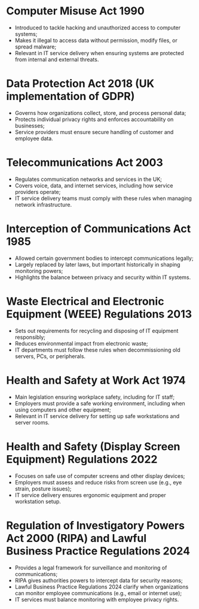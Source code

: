 # Computer Misuse Act 1990
- Introduced to tackle hacking and unauthorized access to computer systems;
- Makes it illegal to access data without permission, modify files, or spread malware;
- Relevant in IT service delivery when ensuring systems are protected from internal and external threats.
# Data Protection Act 2018 (UK implementation of GDPR)
- Governs how organizations collect, store, and process personal data;
- Protects individual privacy rights and enforces accountability on businesses;
- Service providers must ensure secure handling of customer and employee data.
# Telecommunications Act 2003
- Regulates communication networks and services in the UK;
- Covers voice, data, and internet services, including how service providers operate;
- IT service delivery teams must comply with these rules when managing network infrastructure.
# Interception of Communications Act 1985
- Allowed certain government bodies to intercept communications legally;
- Largely replaced by later laws, but important historically in shaping monitoring powers;
- Highlights the balance between privacy and security within IT systems.
# Waste Electrical and Electronic Equipment (WEEE) Regulations 2013
- Sets out requirements for recycling and disposing of IT equipment responsibly;
- Reduces environmental impact from electronic waste;
- IT departments must follow these rules when decommissioning old servers, PCs, or peripherals.
# Health and Safety at Work Act 1974
- Main legislation ensuring workplace safety, including for IT staff;
- Employers must provide a safe working environment, including when using computers and other equipment;
- Relevant in IT service delivery for setting up safe workstations and server rooms.
# Health and Safety (Display Screen Equipment) Regulations 2022
- Focuses on safe use of computer screens and other display devices;
- Employers must assess and reduce risks from screen use (e.g., eye strain, posture issues);
- IT service delivery ensures ergonomic equipment and proper workstation setup.
# Regulation of Investigatory Powers Act 2000 (RIPA) and Lawful Business Practice Regulations 2024
- Provides a legal framework for surveillance and monitoring of communications;
- RIPA gives authorities powers to intercept data for security reasons;
- Lawful Business Practice Regulations 2024 clarify when organizations can monitor employee communications (e.g., email or internet use);
- IT services must balance monitoring with employee privacy rights.